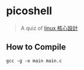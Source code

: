 # picoshell

> A quiz of [linux 核心設計](https://hackmd.io/@sysprog/linux2021-quiz7/https%3A%2F%2Fhackmd.io%2F%40sysprog%2FSJ18gZYrO)

## How to Compile
```shell=
gcc -g -o main main.c
```
